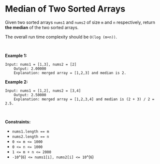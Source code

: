 # Median of Two Sorted Arrays



Given two sorted arrays `nums1` and `nums2` of size `m` and `n`
respectively, return **the median** of the two sorted arrays.

The overall run time complexity should be `O(log (m+n))`.

 

**Example 1:**

    Input: nums1 = [1,3], nums2 = [2]
        Output: 2.00000
        Explanation: merged array = [1,2,3] and median is 2.
        

**Example 2:**

    Input: nums1 = [1,2], nums2 = [3,4]
        Output: 2.50000
        Explanation: merged array = [1,2,3,4] and median is (2 + 3) / 2 = 2.5.
        

 

**Constraints:**

- `nums1.length == m`
- `nums2.length == n`
- `0 <= m <= 1000`
- `0 <= n <= 1000`
- `1 <= m + n <= 2000`
- `-10`^(`6`)` <= nums1[i], nums2[i] <= 10`^(`6`)

